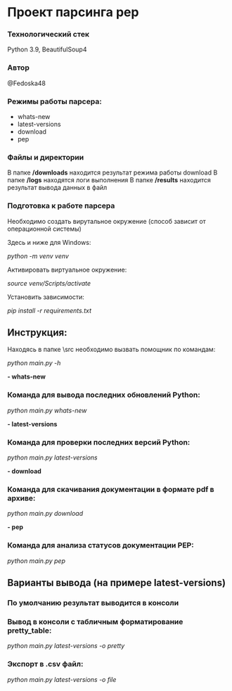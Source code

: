 # Проект парсинга pep

### Технологический стек

Python 3.9, BeautifulSoup4

### Автор

@Fedoska48

### Режимы работы парсера:

- whats-new
- latest-versions
- download
- pep

### Файлы и директории

В папке **/downloads** находится результат режима работы download
В папке **/logs** находятся логи выполнения
В папке **/results** находится результат вывода данных в файл

### Подготовка к работе парсера

Необходимо создать вирутальное окружение (способ зависит от операционной системы)

Здесь и ниже для Windows:

*python -m venv venv*

Активировать виртуальное окружение:

*source venv/Scripts/activate*

Установить зависимости:

*pip install -r requirements.txt*

## Инструкция:

Находясь в папке \src необходимо вызвать помощник по командам:

*python main.py -h*

**- whats-new**

### Команда для вывода последних обновлений Python:

*python main.py whats-new*

**- latest-versions**

### Команда для проверки последних версий Python:

*python main.py latest-versions*

**- download**

### Команда для скачивания документации в формате pdf в архиве:

*python main.py download*

**- pep**

### Команда для анализа статусов документации PEP:

*python main.py pep*

## Варианты вывода (на примере latest-versions)

### По умолчанию результат выводится в консоли

### Вывод в консоли с табличным форматирование pretty_table:

*python main.py latest-versions -o pretty*

### Экспорт в .csv файл:

*python main.py latest-versions -o file*
